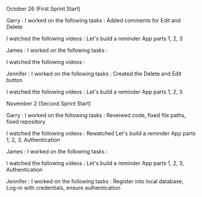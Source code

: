 October 26 (First Sprint Start)

Garry :
  I worked on the following tasks : Added comments for Edit and Delete

  I watched the following videos :  Let's build a reminder App parts 1, 2, 3 
  
James :
  I worked on the following tasks : 

  I watched the following videos : 
  
Jennifer : 
  I worked on the following tasks :  Created the Delete and Edit button

  I watched the following videos :  Let's build a reminder App parts 1, 2, 3 
  
November 2 (Second Sprint Start)

Garry :
  I worked on the following tasks : Reveiwed code, fixed file paths, fixed repository

  I watched the following videos : Rewatched Let's build a reminder App parts 1, 2, 3, Authentication 
  
James :
  I worked on the following tasks : 

  I watched the following videos : Let's build a reminder App parts 1, 2, 3, Authentication
  
Jennifer : 
  I worked on the following tasks : Register into local database, Log-in with credentials, ensure authentication 


  
